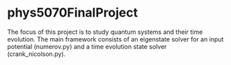 # phys5070FinalProject

The focus of this project is to study quantum systems and their time evolution. The main framework consists of an eigenstate solver for an input potential (numerov.py) and a time evolution state solver (crank_nicolson.py).
